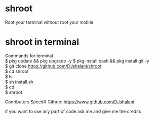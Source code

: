 # shroot
Root your terminal without root your mobile 
# shroot in terminal
Commands for terminal <br>
$ pkg update && pkg upgrade -y
$ pkg install bash && pkg install git -y <br>
$ git clone https://github.com/DJshalani/shroot<br>
$ cd shroot <br>
$ ls<br>
$  sh install.sh<br>
$ cd <br>
$ shroot <br>


Conributers 
SpeedX 
Github: https://www.github.com/DJshalani

if you want to use any part of code ask me and give me the credits
